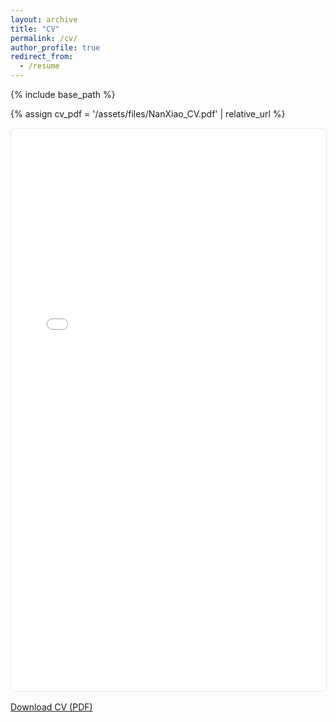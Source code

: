 ```yaml
---
layout: archive
title: "CV"
permalink: /cv/
author_profile: true
redirect_from:
  - /resume
---
```


{% include base_path %}

{% assign cv_pdf = '/assets/files/NanXiao_CV.pdf' | relative_url %}

<div class="cv-embed" style="margin-bottom:1rem;">
  <iframe
    src="{{ cv_pdf }}"
    width="100%"
    height="900px"
    style="border:1px solid #e5e7eb;border-radius:8px;">
  </iframe>
</div>

<p>
  <a class="btn btn--primary" href="{{ cv_pdf }}" target="_blank" rel="noopener">
    Download CV (PDF)
  </a>
</p>
